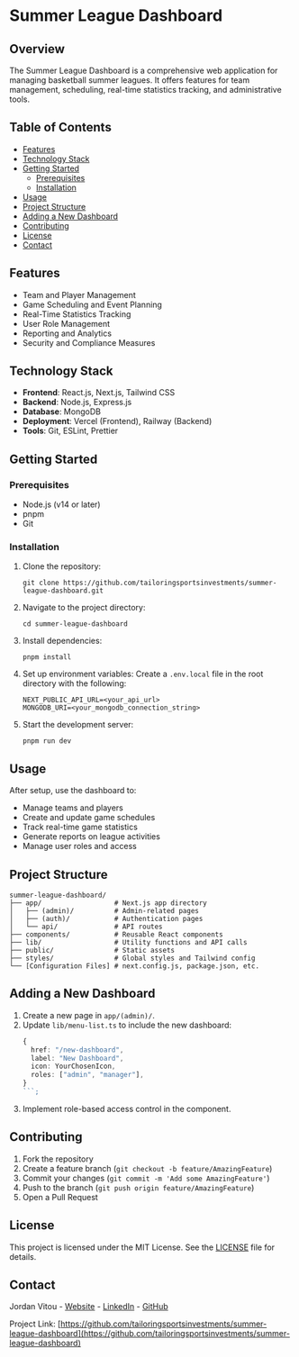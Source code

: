 # Summer League Dashboard

## Overview
The Summer League Dashboard is a comprehensive web application for managing basketball summer leagues. It offers features for team management, scheduling, real-time statistics tracking, and administrative tools.

## Table of Contents
- [Features](#features)
- [Technology Stack](#technology-stack)
- [Getting Started](#getting-started)
    - [Prerequisites](#prerequisites)
    - [Installation](#installation)
- [Usage](#usage)
- [Project Structure](#project-structure)
- [Adding a New Dashboard](#adding-a-new-dashboard)
- [Contributing](#contributing)
- [License](#license)
- [Contact](#contact)

## Features
- Team and Player Management
- Game Scheduling and Event Planning
- Real-Time Statistics Tracking
- User Role Management
- Reporting and Analytics
- Security and Compliance Measures

## Technology Stack
- **Frontend**: React.js, Next.js, Tailwind CSS
- **Backend**: Node.js, Express.js
- **Database**: MongoDB
- **Deployment**: Vercel (Frontend), Railway (Backend)
- **Tools**: Git, ESLint, Prettier

## Getting Started

### Prerequisites
- Node.js (v14 or later)
- pnpm
- Git

### Installation
1. Clone the repository:
   ```
   git clone https://github.com/tailoringsportsinvestments/summer-league-dashboard.git
   ```
2. Navigate to the project directory:
   ```
   cd summer-league-dashboard
   ```
3. Install dependencies:
   ```
   pnpm install
   ```
4. Set up environment variables:
   Create a `.env.local` file in the root directory with the following:
   ```
   NEXT_PUBLIC_API_URL=<your_api_url>
   MONGODB_URI=<your_mongodb_connection_string>
   ```
5. Start the development server:
   ```
   pnpm run dev
   ```

## Usage
After setup, use the dashboard to:
- Manage teams and players
- Create and update game schedules
- Track real-time game statistics
- Generate reports on league activities
- Manage user roles and access

## Project Structure
```
summer-league-dashboard/
├── app/                  # Next.js app directory
│   ├── (admin)/          # Admin-related pages
│   ├── (auth)/           # Authentication pages
│   └── api/              # API routes
├── components/           # Reusable React components
├── lib/                  # Utility functions and API calls
├── public/               # Static assets
├── styles/               # Global styles and Tailwind config
└── [Configuration Files] # next.config.js, package.json, etc.
```

## Adding a New Dashboard
1. Create a new page in `app/(admin)/`.
2. Update `lib/menu-list.ts` to include the new dashboard:
   ```typescript
   {
     href: "/new-dashboard",
     label: "New Dashboard",
     icon: YourChosenIcon,
     roles: ["admin", "manager"],
   }
   ```;
3. Implement role-based access control in the component.

## Contributing
1. Fork the repository
2. Create a feature branch (`git checkout -b feature/AmazingFeature`)
3. Commit your changes (`git commit -m 'Add some AmazingFeature'`)
4. Push to the branch (`git push origin feature/AmazingFeature`)
5. Open a Pull Request

## License
This project is licensed under the MIT License. See the [LICENSE](LICENSE) file for details.

## Contact
Jordan Vitou - [Website](https://example.com) - [LinkedIn](https://linkedin.com/in/jordanvitou) - [GitHub](https://github.com/jordanvitou)

Project Link: [https://github.com/tailoringsportsinvestments/summer-league-dashboard](https://github.com/tailoringsportsinvestments/summer-league-dashboard)